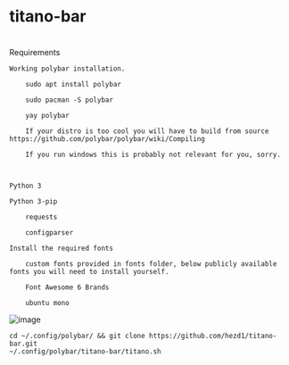 # titano-bar

# 

Requirements

    Working polybar installation.
    
        sudo apt install polybar
        
        sudo pacman -S polybar
        
        yay polybar
        
        If your distro is too cool you will have to build from source https://github.com/polybar/polybar/wiki/Compiling
        
        If you run windows this is probably not relevant for you, sorry.



    Python 3

    Python 3-pip

        requests
  
        configparser
  
    Install the required fonts
    
        custom fonts provided in fonts folder, below publicly available fonts you will need to install yourself.
    
        Font Awesome 6 Brands
    
        ubuntu mono
    
![image](https://user-images.githubusercontent.com/25522056/160284223-53952244-ebb2-4d48-ab57-5a08dda2f35a.png)



    
    cd ~/.config/polybar/ && git clone https://github.com/hezd1/titano-bar.git
    ~/.config/polybar/titano-bar/titano.sh
